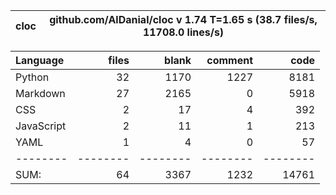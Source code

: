 cloc|github.com/AlDanial/cloc v 1.74  T=1.65 s (38.7 files/s, 11708.0 lines/s)
--- | ---

Language|files|blank|comment|code
:-------|-------:|-------:|-------:|-------:
Python|32|1170|1227|8181
Markdown|27|2165|0|5918
CSS|2|17|4|392
JavaScript|2|11|1|213
YAML|1|4|0|57
--------|--------|--------|--------|--------
SUM:|64|3367|1232|14761
